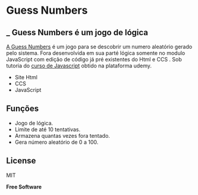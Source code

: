 # Guess Numbers


## _ Guess Numbers é um jogo de lógica

[A Guess Numbers](https://bit.ly/3o8sqwO) é um jogo para se descobrir um numero aleatório gerado pelo sistema. Fora desenvolvida em sua parté lógica somente no modulo JavaScript com edição de código já pré existentes do Html e CCS . Sob tutoria do [curso de Javascript](https://www.udemy.com/course/aprenda-javascript-em-7-dias) obtido na plataforma udemy. 

- Site Html 
- CCS
- JavaScript

## Funções

- Jogo de lógica.
- Limite de até 10 tentativas.
- Armazena quantas vezes fora tentado.
- Gera número aleatório de 0 a 100.

## License

MIT

**Free Software**
